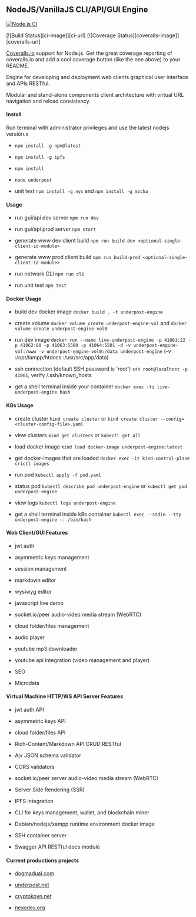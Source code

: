 ## NodeJS/VanillaJS CLI/API/GUI Engine

[![Node.js CI](https://github.com/underpostnet/underpost-engine/actions/workflows/docker-image.yml/badge.svg?branch=master)](https://github.com/underpostnet/underpost-engine/actions/workflows/docker-image.yml)

[![Build Status][ci-image]][ci-url] [![Coverage Status][coveralls-image]][coveralls-url]

[Coveralls.io](https://coveralls.io/) support for Node.js. Get the great coverage reporting of coveralls.io and add a cool coverage button (like the one above) to your README.

Engine for developing and deployment web clients graphical user interface and APIs RESTful.

Modular and stand-alone components client architecture with virtual URL navigation and reload consistency.

#### Install

Run terminal with administrator privileges and use the latest nodejs versión.x

- `npm install -g npm@latest`

- `npm install -g ipfs`

- `npm install`

- `node underpost`

- unit test `npm install -g nyc` and `npm install -g mocha`

#### Usage

- run gui/api dev server `npm run dev`

- run gui/api prod server `npm start`

- generate www dev client build `npm run build-dev <optional-single-client-id-module>`

- generate www prod client build `npm run build-prod <optional-single-client-id-module>`

- run network CLI `npm run cli`

- run unit test `npm test`

#### Docker Usage

- build dev docker image `docker build . -t underpost-engine`

- create volume `docker volume create underpost-engine-vol` and `docker volume create underpost-engine-vol0`

- run dev image `docker run --name live-underpost-engine -p 41061:22 -p 41062:80 -p 41063:5500 -p 41064:5501 -d -v underpost-engine-vol:/www -v underpost-engine-vol0:/data underpost-engine` (-v :/opt/lampp/htdocs :/usr/src/app/data)

- ssh connection (default SSH password is 'root') `ssh root@localhost -p 41061`, verify /.ssh/known_hosts

- get a shell terminal inside your container `docker exec -ti live-underpost-engine bash`

#### K8s Usage

- create cluster `kind create cluster` or `kind create cluster --config=<cluster-config-file>.yaml`

- view clusters `kind get clusters` or `kubectl get all`

- load docker image `kind load docker-image underpost-engine:latest`

- get docker-images that are loaded `docker exec -it kind-control-plane crictl images`

- run pod `kubectl apply -f pod.yaml`

- status pod `kubectl describe pod underpost-engine` or `kubectl get pod underpost-engine`

- view logs `kubectl logs underpost-engine`

- get a shell terminal inside k8s container `kubectl exec --stdin --tty underpost-engine -- /bin/bash`

#### Web Client/GUI Features

- jwt auth

- asymmetric keys management

- session management

- markdown editor

- wysiwyg editor

- javascript live demo

- socket.io/peer audio-video media stream (WebRTC)

- cloud folder/files management

- audio player

- youtube mp3 downloader

- youtube api integration (video management and player)

- SEO

- Microdata

#### Virtual Machine HTTP/WS API Server Features

- jwt auth API

- asymmetric keys API

- cloud folder/files API

- Rich-Content/Markdown API CRUD RESTful

- Ajv JSON schema validator

- CORS validators

- socket.io/peer server audio-video media stream (WebRTC)

- Server Side Rendering (SSR)

- IPFS integration

- CLI for keys management, wallet, and blockchain miner

- Debian/nodejs/xampp runtime environment docker image

- SSH container server

- Swagger API RESTful docs module

#### Current productions projects

- [dogmadual.com](https://www.dogmadual.com)

- [underpost.net](https://underpost.net)

- [cryptokoyn.net](https://www.cryptokoyn.net)

- [nexodev.org](https://www.nexodev.org)
